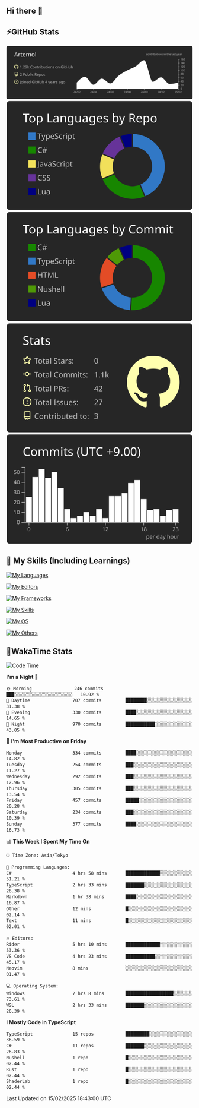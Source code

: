 ## Hi there 👋
<!--
**Artemol/Artemol** is a ✨ _special_ ✨ repository because its `README.md` (this file) appears on your GitHub profile.

Here are some ideas to get you started:

- 🔭 I’m currently working on ...
- 🌱 I’m currently learning ...
- 👯 I’m looking to collaborate on ...
- 🤔 I’m looking for help with ...
- 💬 Ask me about ...
- 📫 How to reach me: ...
- 😄 Pronouns: ...
- ⚡ Fun fact: ...
-->

## ⚡GitHub Stats
[![](https://raw.githubusercontent.com/Artemol/Artemol/main/profile-summary-card-output/apprentice/0-profile-details.svg)](https://github.com/vn7n24fzkq/github-profile-summary-cards)
[![](https://raw.githubusercontent.com/Artemol/Artemol/main/profile-summary-card-output/apprentice/1-repos-per-language.svg)](https://github.com/vn7n24fzkq/github-profile-summary-cards) [![](https://raw.githubusercontent.com/Artemol/Artemol/main/profile-summary-card-output/apprentice/2-most-commit-language.svg)](https://github.com/vn7n24fzkq/github-profile-summary-cards)
[![](https://raw.githubusercontent.com/Artemol/Artemol/main/profile-summary-card-output/apprentice/3-stats.svg)](https://github.com/vn7n24fzkq/github-profile-summary-cards) [![](https://raw.githubusercontent.com/Artemol/Artemol/main/profile-summary-card-output/apprentice/4-productive-time.svg)](https://github.com/vn7n24fzkq/github-profile-summary-cards)

## 🌱 My Skills (Including Learnings)

<!--
### Languages
-->
[![My Languages](https://skillicons.dev/icons?i=ts,py,cs,dotnet,rust,go,c,matlab,css)](https://skillicons.dev)

<!--
### Editors
-->
[![My Editors](https://skillicons.dev/icons?i=vscode,neovim,vim,visualstudio,idea)](https://skillicons.dev)

<!--
### Frameworks
-->
[![My Frameworks](https://skillicons.dev/icons?i=react,nestjs,vite,tailwind,tauri,electron,remix,nextjs,fastapi)](https://skillicons.dev)

<!--
### Tools
-->
[![My Skills](https://skillicons.dev/icons?i=git,nodejs,docker,unity,postman,bun,discord,cloudflare,bash,prometheus,grafana,obsidian)](https://skillicons.dev)

<!--
### OS
-->
[![My OS](https://skillicons.dev/icons?i=windows,ubuntu)](https://skillicons.dev)

<!--
### Others
-->
[![My Others](https://skillicons.dev/icons?i=github,raspberrypi,gcp)](https://skillicons.dev)

## 💬WakaTime Stats
<!--START_SECTION:waka-->
![Code Time](http://img.shields.io/badge/Code%20Time-448%20hrs%2015%20mins-blue)

**I'm a Night 🦉** 

```text
🌞 Morning                246 commits         ███░░░░░░░░░░░░░░░░░░░░░░   10.92 % 
🌆 Daytime                707 commits         ████████░░░░░░░░░░░░░░░░░   31.38 % 
🌃 Evening                330 commits         ████░░░░░░░░░░░░░░░░░░░░░   14.65 % 
🌙 Night                  970 commits         ███████████░░░░░░░░░░░░░░   43.05 % 
```
📅 **I'm Most Productive on Friday** 

```text
Monday                   334 commits         ████░░░░░░░░░░░░░░░░░░░░░   14.82 % 
Tuesday                  254 commits         ███░░░░░░░░░░░░░░░░░░░░░░   11.27 % 
Wednesday                292 commits         ███░░░░░░░░░░░░░░░░░░░░░░   12.96 % 
Thursday                 305 commits         ███░░░░░░░░░░░░░░░░░░░░░░   13.54 % 
Friday                   457 commits         █████░░░░░░░░░░░░░░░░░░░░   20.28 % 
Saturday                 234 commits         ███░░░░░░░░░░░░░░░░░░░░░░   10.39 % 
Sunday                   377 commits         ████░░░░░░░░░░░░░░░░░░░░░   16.73 % 
```


📊 **This Week I Spent My Time On** 

```text
🕑︎ Time Zone: Asia/Tokyo

💬 Programming Languages: 
C#                       4 hrs 58 mins       █████████████░░░░░░░░░░░░   51.21 % 
TypeScript               2 hrs 33 mins       ███████░░░░░░░░░░░░░░░░░░   26.38 % 
Markdown                 1 hr 38 mins        ████░░░░░░░░░░░░░░░░░░░░░   16.87 % 
Other                    12 mins             █░░░░░░░░░░░░░░░░░░░░░░░░   02.14 % 
Text                     11 mins             █░░░░░░░░░░░░░░░░░░░░░░░░   02.01 % 

🔥 Editors: 
Rider                    5 hrs 10 mins       █████████████░░░░░░░░░░░░   53.36 % 
VS Code                  4 hrs 23 mins       ███████████░░░░░░░░░░░░░░   45.17 % 
Neovim                   8 mins              ░░░░░░░░░░░░░░░░░░░░░░░░░   01.47 % 

💻 Operating System: 
Windows                  7 hrs 8 mins        ██████████████████░░░░░░░   73.61 % 
WSL                      2 hrs 33 mins       ███████░░░░░░░░░░░░░░░░░░   26.39 % 
```

**I Mostly Code in TypeScript** 

```text
TypeScript               15 repos            █████████░░░░░░░░░░░░░░░░   36.59 % 
C#                       11 repos            ███████░░░░░░░░░░░░░░░░░░   26.83 % 
Nushell                  1 repo              █░░░░░░░░░░░░░░░░░░░░░░░░   02.44 % 
Rust                     1 repo              █░░░░░░░░░░░░░░░░░░░░░░░░   02.44 % 
ShaderLab                1 repo              █░░░░░░░░░░░░░░░░░░░░░░░░   02.44 % 
```




 Last Updated on 15/02/2025 18:43:00 UTC
<!--END_SECTION:waka-->
